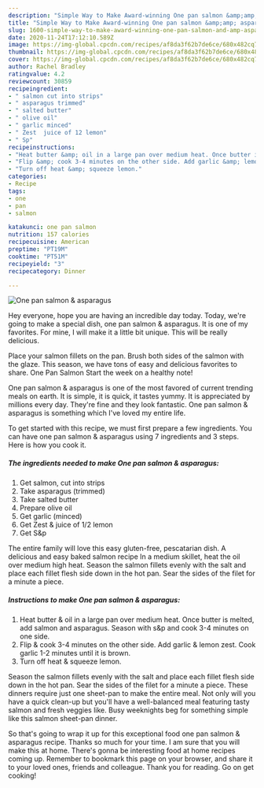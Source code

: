 ```yaml
---
description: "Simple Way to Make Award-winning One pan salmon &amp;amp; asparagus"
title: "Simple Way to Make Award-winning One pan salmon &amp;amp; asparagus"
slug: 1600-simple-way-to-make-award-winning-one-pan-salmon-and-amp-asparagus
date: 2020-11-24T17:12:10.589Z
image: https://img-global.cpcdn.com/recipes/af8da3f62b7de6ce/680x482cq70/one-pan-salmon-asparagus-recipe-main-photo.jpg
thumbnail: https://img-global.cpcdn.com/recipes/af8da3f62b7de6ce/680x482cq70/one-pan-salmon-asparagus-recipe-main-photo.jpg
cover: https://img-global.cpcdn.com/recipes/af8da3f62b7de6ce/680x482cq70/one-pan-salmon-asparagus-recipe-main-photo.jpg
author: Rachel Bradley
ratingvalue: 4.2
reviewcount: 30859
recipeingredient:
- " salmon cut into strips"
- " asparagus trimmed"
- " salted butter"
- " olive oil"
- " garlic minced"
- " Zest  juice of 12 lemon"
- " Sp"
recipeinstructions:
- "Heat butter &amp; oil in a large pan over medium heat. Once butter is melted, add salmon and asparagus. Season with s&amp;p and cook 3-4 minutes on one side."
- "Flip &amp; cook 3-4 minutes on the other side. Add garlic &amp; lemon zest. Cook garlic 1-2 minutes until it is brown."
- "Turn off heat &amp; squeeze lemon."
categories:
- Recipe
tags:
- one
- pan
- salmon

katakunci: one pan salmon 
nutrition: 157 calories
recipecuisine: American
preptime: "PT19M"
cooktime: "PT51M"
recipeyield: "3"
recipecategory: Dinner

---
```



![One pan salmon &amp; asparagus](https://img-global.cpcdn.com/recipes/af8da3f62b7de6ce/680x482cq70/one-pan-salmon-asparagus-recipe-main-photo.jpg)

Hey everyone, hope you are having an incredible day today. Today, we're going to make a special dish, one pan salmon &amp; asparagus. It is one of my favorites. For mine, I will make it a little bit unique. This will be really delicious.

Place your salmon fillets on the pan. Brush both sides of the salmon with the glaze. This season, we have tons of easy and delicious favorites to share. One Pan Salmon Start the week on a healthy note!

One pan salmon &amp; asparagus is one of the most favored of current trending meals on earth. It is simple, it is quick, it tastes yummy. It is appreciated by millions every day. They're fine and they look fantastic. One pan salmon &amp; asparagus is something which I've loved my entire life.


To get started with this recipe, we must first prepare a few ingredients. You can have one pan salmon &amp; asparagus using 7 ingredients and 3 steps. Here is how you cook it.

<!--inarticleads1-->

##### The ingredients needed to make One pan salmon &amp; asparagus:

1. Get  salmon, cut into strips
1. Take  asparagus (trimmed)
1. Take  salted butter
1. Prepare  olive oil
1. Get  garlic (minced)
1. Get  Zest &amp; juice of 1/2 lemon
1. Get  S&amp;p


The entire family will love this easy gluten-free, pescatarian dish. A delicious and easy baked salmon recipe In a medium skillet, heat the oil over medium high heat. Season the salmon fillets evenly with the salt and place each fillet flesh side down in the hot pan. Sear the sides of the filet for a minute a piece. 

<!--inarticleads2-->

##### Instructions to make One pan salmon &amp; asparagus:

1. Heat butter &amp; oil in a large pan over medium heat. Once butter is melted, add salmon and asparagus. Season with s&amp;p and cook 3-4 minutes on one side.
1. Flip &amp; cook 3-4 minutes on the other side. Add garlic &amp; lemon zest. Cook garlic 1-2 minutes until it is brown.
1. Turn off heat &amp; squeeze lemon.


Season the salmon fillets evenly with the salt and place each fillet flesh side down in the hot pan. Sear the sides of the filet for a minute a piece. These dinners require just one sheet-pan to make the entire meal. Not only will you have a quick clean-up but you&#39;ll have a well-balanced meal featuring tasty salmon and fresh veggies like. Busy weeknights beg for something simple like this salmon sheet-pan dinner. 

So that's going to wrap it up for this exceptional food one pan salmon &amp; asparagus recipe. Thanks so much for your time. I am sure that you will make this at home. There's gonna be interesting food at home recipes coming up. Remember to bookmark this page on your browser, and share it to your loved ones, friends and colleague. Thank you for reading. Go on get cooking!
